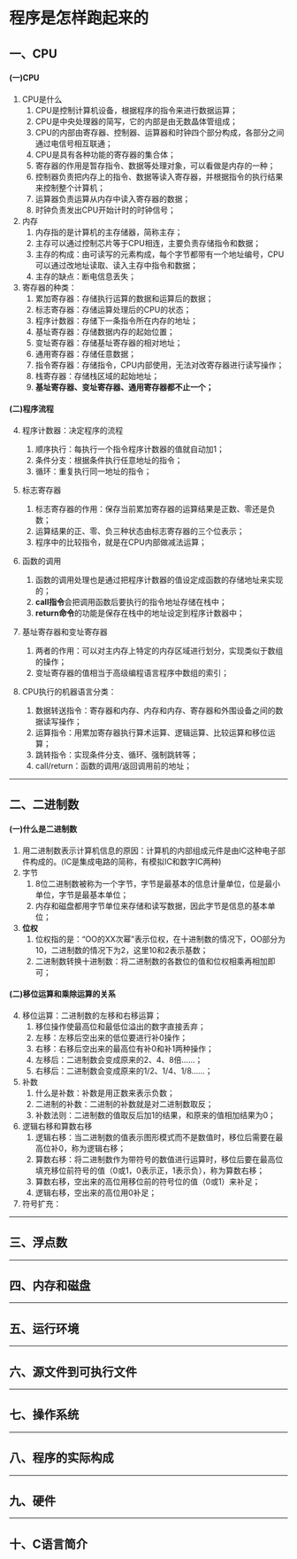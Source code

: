 

# 程序是怎样跑起来的

## 一、CPU

#### (一)CPU

1. CPU是什么
   1. CPU是控制计算机设备，根据程序的指令来进行数据运算；
   2. CPU是中央处理器的简写，它的内部是由无数晶体管组成； 
   3. CPU的内部由寄存器、控制器、运算器和时钟四个部分构成，各部分之间通过电信号相互联通；
   4. CPU是具有各种功能的寄存器的集合体；
   5. 寄存器的作用是暂存指令、数据等处理对象，可以看做是内存的一种；
   6. 控制器负责把内存上的指令、数据等读入寄存器，并根据指令的执行结果来控制整个计算机；
   7. 运算器负责运算从内存中读入寄存器的数据；
   8. 时钟负责发出CPU开始计时的时钟信号；
2. 内存
   1. 内存指的是计算机的主存储器，简称主存；
   2. 主存可以通过控制芯片等于CPU相连，主要负责存储指令和数据；
   3. 主存的构成：由可读写的元素构成，每个字节都带有一个地址编号，CPU可以通过改地址读取、读入主存中指令和数据；
   4. 主存的缺点：断电信息丢失；
3. 寄存器的种类：
   1. 累加寄存器：存储执行运算的数据和运算后的数据；
   2. 标志寄存器：存储运算处理后的CPU的状态；
   3. 程序计数器：存储下一条指令所在内存的地址；
   4. 基址寄存器：存储数据内存的起始位置；
   5. 变址寄存器：存储基址寄存器的相对地址；
   6. 通用寄存器：存储任意数据；
   7. 指令寄存器：存储指令，CPU内部使用，无法对改寄存器进行读写操作；
   8. 栈寄存器：存储栈区域的起始地址；
   9. **基址寄存器、变址寄存器、通用寄存器都不止一个；**

#### (二)程序流程

4. 程序计数器：决定程序的流程
   1. 顺序执行：每执行一个指令程序计数器的值就自动加1；
   2. 条件分支：根据条件执行任意地址的指令；
   3. 循环：重复执行同一地址的指令；
5. 标志寄存器
   1. 标志寄存器的作用：保存当前累加寄存器的运算结果是正数、零还是负数；
   2. 运算结果的正、零、负三种状态由标志寄存器的三个位表示；
   3. 程序中的比较指令，就是在CPU内部做减法运算；
6. 函数的调用
   1. 函数的调用处理也是通过把程序计数器的值设定成函数的存储地址来实现的；
   2. **call指令**会把调用函数后要执行的指令地址存储在栈中；
   3. **return命令**的功能是保存在栈中的地址设定到程序计数器中；

7. 基址寄存器和变址寄存器

   1. 两者的作用：可以对主内存上特定的内存区域进行划分，实现类似于数组的操作；
   2. 变址寄存器的值相当于高级编程语言程序中数组的索引； 

8. CPU执行的机器语言分类：

   1. 数据转送指令：寄存器和内存、内存和内存、寄存器和外围设备之间的数据读写操作；
   2. 运算指令：用累加寄存器执行算术运算、逻辑运算、比较运算和移位运算；
   3. 跳转指令：实现条件分支、循环、强制跳转等；
   4. call/return：函数的调用/返回调用前的地址；


----

## 二、二进制数

#### (一)什么是二进制数

1. 用二进制数表示计算机信息的原因：计算机的内部组成元件是由IC这种电子部件构成的。(IC是集成电路的简称，有模拟IC和数字IC两种)
2. 字节
   1. 8位二进制数被称为一个字节，字节是最基本的信息计量单位，位是最小单位，字节是最基本单位；
   2. 内存和磁盘都用字节单位来存储和读写数据，因此字节是信息的基本单位；
3. **位权**
   1. 位权指的是：“OO的XX次幂”表示位权，在十进制数的情况下，OO部分为10，二进制数的情况下为2，这里10和2表示基数；
   2. 二进制数转换十进制数：将二进制数的各数位的值和位权相乘再相加即可；

#### (二)移位运算和乘除运算的关系

4. 移位运算：二进制数的左移和右移运算；
   1. 移位操作使最高位和最低位溢出的数字直接丢弃；
   2. 左移：左移后空出来的低位要进行补0操作；
   3. 右移：右移后空出来的最高位有补0和补1两种操作；
   4. 左移后：二进制数会变成原来的2、4、8倍……；
   5. 右移后：二进制数会变成原来的1/2、1/4、1/8……；
5. 补数
   1. 什么是补数：补数是用正数来表示负数；
   2. 二进制的补数：二进制的补数就是对二进制数取反；
   3. 补数法则：二进制数的值取反后加1的结果，和原来的值相加结果为0；
6. 逻辑右移和算数右移
   1. 逻辑右移：当二进制数的值表示图形模式而不是数值时，移位后需要在最高位补0，称为逻辑右移；
   2. 算数右移：将二进制数作为带符号的数值进行运算时，移位后要在最高位填充移位前符号的值（0或1，0表示正，1表示负），称为算数右移；
   3. 算数右移，空出来的高位用移位前的符号位的值（0或1）来补足；
   4. 逻辑右移，空出来的高位用0补足；
7. 符号扩充：











----

## 三、浮点数













---

## 四、内存和磁盘













---

## 五、运行环境













---

## 六、源文件到可执行文件















----

## 七、操作系统











----

## 八、程序的实际构成





















-----

## 九、硬件













----

## 十、C语言简介